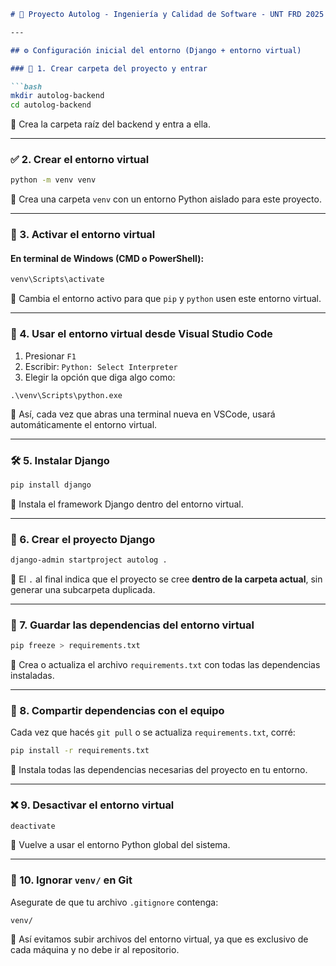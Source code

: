 

````markdown
# 🧪 Proyecto Autolog - Ingeniería y Calidad de Software - UNT FRD 2025

---

## ⚙️ Configuración inicial del entorno (Django + entorno virtual)

### 📁 1. Crear carpeta del proyecto y entrar

```bash
mkdir autolog-backend
cd autolog-backend
````

🔹 Crea la carpeta raíz del backend y entra a ella.

---

### ✅ 2. Crear el entorno virtual

```bash
python -m venv venv
```

🔹 Crea una carpeta `venv` con un entorno Python aislado para este proyecto.

---

### 🧠 3. Activar el entorno virtual

#### En terminal de Windows (CMD o PowerShell):

```bash
venv\Scripts\activate
```

🔹 Cambia el entorno activo para que `pip` y `python` usen este entorno virtual.

---

### 🧠 4. Usar el entorno virtual desde Visual Studio Code

1. Presionar `F1`
2. Escribir: `Python: Select Interpreter`
3. Elegir la opción que diga algo como:

```
.\venv\Scripts\python.exe
```

🔹 Así, cada vez que abras una terminal nueva en VSCode, usará automáticamente el entorno virtual.

---

### 🛠 5. Instalar Django

```bash
pip install django
```

🔹 Instala el framework Django dentro del entorno virtual.

---

### 🚀 6. Crear el proyecto Django

```bash
django-admin startproject autolog .
```

🔹 El `.` al final indica que el proyecto se cree **dentro de la carpeta actual**, sin generar una subcarpeta duplicada.

---

### 📝 7. Guardar las dependencias del entorno virtual

```bash
pip freeze > requirements.txt
```

🔹 Crea o actualiza el archivo `requirements.txt` con todas las dependencias instaladas.

---

### 🤝 8. Compartir dependencias con el equipo

Cada vez que hacés `git pull` o se actualiza `requirements.txt`, corré:

```bash
pip install -r requirements.txt
```

🔹 Instala todas las dependencias necesarias del proyecto en tu entorno.

---

### ❌ 9. Desactivar el entorno virtual

```bash
deactivate
```

🔹 Vuelve a usar el entorno Python global del sistema.

---

### 🛑 10. Ignorar `venv/` en Git

Asegurate de que tu archivo `.gitignore` contenga:

```
venv/
```

🔹 Así evitamos subir archivos del entorno virtual, ya que es exclusivo de cada máquina y no debe ir al repositorio.

```
